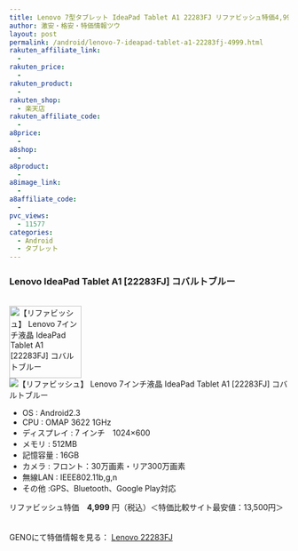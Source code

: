 ```yaml
---
title: Lenovo 7型タブレット IdeaPad Tablet A1 22283FJ リファビッシュ特価4,999円！
author: 激安・格安・特価情報ツウ
layout: post
permalink: /android/lenovo-7-ideapad-tablet-a1-22283fj-4999.html
rakuten_affiliate_link:
  - 
rakuten_price:
  - 
rakuten_product:
  - 
rakuten_shop:
  - 楽天店
rakuten_affiliate_code:
  - 
a8price:
  - 
a8shop:
  - 
a8product:
  - 
a8image_link:
  - 
a8affiliate_code:
  - 
pvc_views:
  - 11577
categories:
  - Android
  - タブレット
---
```

### Lenovo IdeaPad Tablet A1 [22283FJ] コバルトブルー

<div class="img-bg2 img_L">
  <a href="http://px.a8.net/svt/ejp?a8mat=1I0DKG+A2L0YI+1TD2+5ZEMP&#038;a8ejpredirect=http://www.geno-web.jp/shopdetail/000000031850" title="【リファビッシュ】 Lenovo 7インチ液晶 IdeaPad Tablet A1 [22283FJ] コバルトブルー" target="_blank"><br /> <img border="0" alt="【リファビッシュ】 Lenovo 7インチ液晶 IdeaPad Tablet A1 [22283FJ] コバルトブルー" src="http://i0.wp.com/www.geno-web.jp/shopimages/genoweb/0000000318502.jpg?w=130"width="130" data-recalc-dims="1" /></a><br /> <img border="0" src="http://i2.wp.com/www16.a8.net/0.gif?resize=1%2C1" alt="【リファビッシュ】 Lenovo 7インチ液晶 IdeaPad Tablet A1 [22283FJ] コバルトブルー" data-recalc-dims="1" />
</div>

<!--more-->

  * OS : Android2.3
  * CPU : OMAP 3622 1GHz
  * ディスプレイ : 7 インチ　1024&#215;600
  * メモリ : 512MB
  * 記憶容量 : 16GB
  * カメラ : フロント：30万画素・リア300万画素
  * 無線LAN : IEEE802.11b,g,n
  * その他 :GPS、Bluetooth、Google Play対応

リファビッシュ特価　<span class="tokka-price"><strong>4,999</strong></span> 円（税込）＜特価比較サイト最安値：13,500円＞

　  
GENOにて特価情報を見る： <span class="fs150p"><a href="http://px.a8.net/svt/ejp?a8mat=1I0DKG+A2L0YI+1TD2+5ZEMP&#038;a8ejpredirect=http://www.geno-web.jp/shopdetail/000000031850" target="_blank">Lenovo 22283FJ</a></span>